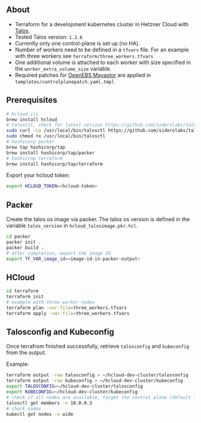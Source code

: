 ## About

* Terraform for a development kubernetes cluster in Hetzner Cloud with [Talos](https://github.com/siderolabs/talos). 
* Tested Talos version: `1.2.6`
* Currently only one control-plane is set up (no HA).
* Number of workers need to be defined in a `tfvars` file. For an example with three workers see `terraform/three_workers.tfvars`
* One additional volume is attached to each worker with size specified in the `worker_extra_volume_size` variable.
* Required patches for [OpenEBS Mayastor](https://mayastor.gitbook.io/introduction/) are applied in `templates/controlplanepatch.yaml.tmpl`

## Prerequisites 

```bash
# hcloud cli
brew install hcloud
# talosctl, check for latest version https://github.com/siderolabs/talos
sudo curl -Lo /usr/local/bin/talosctl https://github.com/siderolabs/talos/releases/download/v1.2.6/talosctl-$(uname -s | tr "[:upper:]" "[:lower:]")-amd64
sudo chmod +x /usr/local/bin/talosctl
# hashicorp packer
brew tap hashicorp/tap
brew install hashicorp/tap/packer
# hashicrop terraform
brew install hashicorp/tap/terraform
```

Export your hcloud token:

```bash
export HCLOUD_TOKEN=<hcloud-token>
```

## Packer

Create the talos os image via packer. The talos os version is defined in the variable `talos_version`  in `hcloud_talosimage.pkr.hcl`.

```bash
cd packer
packer init .
packer build .
# after completion, export the image ID
export TF_VAR_image_id=<image-id-in-packer-output>
```

## HCloud

```bash
cd terraform
terraform init
# example with three worker nodes
terraform plan -var-file=three_workers.tfvars
terraform apply -var-file=three_workers.tfvars
```

## Talosconfig and Kubeconfig

Once terrafrom finished successfully, retrieve `talosconfig` and `kubeconfig` from the output.

Example:

```bash
terraform output -raw talosconfig > ~/hcloud-dev-cluster/talosconfig
terraform output -raw kubeconfig > ~/hcloud-dev-cluster/kubeconfig
export TALOSCONFIG=~/hcloud-dev-cluster/talosconfig
export KUBECONFIG=~/hcloud-dev-cluster/kubeconfig
# check if all nodes are available, target the control plane (default 10.0.0.3 set in variables.tf)
talosctl get members -n 10.0.0.3
# check nodes
kubectl get nodes -o wide
```